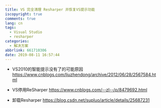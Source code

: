 ```yaml
---
title: VS 完全清理 Resharper 并恢复VS提示功能
iscopyright: true
comments: true
lang: cn
tags:
  - Visual Studio
  - resharper
categories:
  - 解决方案
abbrlink: 661710306
date: 2019-08-11 16:57:44
---
```



- VS2010的智能提示没有了的可能原因
https://www.cnblogs.com/liuzhendong/archive/2012/06/28/2567584.html

- VS停用ReSharper
https://www.cnblogs.com/--zl--/p/8479692.html

- 卸载Resharper
https://blog.csdn.net/supluo/article/details/25687231